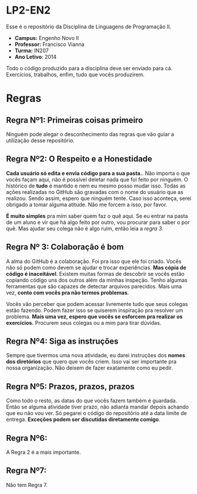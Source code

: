 LP2-EN2
=======

Esse é o repositório da Disciplina de Linguagens de Programação II. 

  * **Campus:** Engenho Novo II
  * **Professor:** Francisco Vianna
  *  **Turma:** IN207
  *  **Ano Letivo**: 2014

Todo o código produzido para a disciplina deve ser enviado para cá. Exercícios, trabalhos, enfim, tudo que vocês produzirem.


Regras
======

Regra Nº1: Primeiras coisas primeiro
-------------------------------------

Ninguém pode alegar o desconhecimento das regras que vão guiar a utilização desse repositório.

Regra Nº2: O Respeito e a Honestidade
-------------------------------------

**Cada usuário só edita e envia código para a sua pasta.**. Não importa o que vocês façam aqui, não é possível deletar nada que foi feito por ninguém. O histórico de **tudo** é mantido e nem eu mesmo posso mudar isso. Todas as ações realizadas no GitHub são gravadas com o nome do usuário que as realizou. Sendo assim, espero que ninguém tente. Caso isso aconteça, serei obrigado a tomar alguma atitude. Não me forcem a isso, por favor.

**É muito simples** pra mim saber quem faz o quê aqui. Se eu entrar na pasta de um aluno e vir que há algo feito por outro, vou procurar para saber o por quê. Mas ajudar seu colega não é algo ruim, então leia a *regra 3*.


Regra Nº 3: Colaboração é bom
-----------------------------

A alma do GitHub é a colaboração. Foi pra isso que ele foi criado. Vocês não só podem como devem se ajudar e trocar experiências. **Mas cópia de código é inaceitável**. Existem muitas formas de descobrir se vocês estão copiando código uns dos outros além da minhas inspeção. Tenho algumas ferramentas que são capazes de detectar arquivos parecidos. Mais uma vez, **conto com vocês pra não termos problemas**.

Vocês vão perceber que podem acessar livremente tudo que seus colegas estão fazendo. Podem fazer isso se quiserem inspiração pra resolver um problema. **Mais uma vez, espero que vocês se esforcem pra realizar os exercícios.** Procurem seus colegas ou a mim para tirar dúvidas.

Regra Nº4: Siga as instruções
-----------------------------

Sempre que tivermos uma nova atividade, eu darei instruções dos **nomes dos diretórios** que quero que vocês criem. Isso vai ser importante pra nossa organização. Não deixem de fazer exatamente como eu pedir.

Regra Nº5: Prazos, prazos, prazos
---------------------------------

Como todo o resto, as datas do que vocês fazem também é guardada. Então se alguma atividade tiver prazo, não adianta mandar depois achando que eu não vou ver. Só pegarei o código do repositório até a data limite de entrega. **Exceções podem ser discutidas diretamente comigo**.


Regra Nº6:
----------

A Regra 2 é a mais importante.

Regra Nº7:
----------

Não tem Regra 7.
